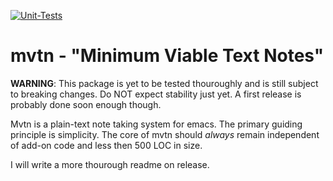 [![Unit-Tests](https://github.com/f1rstperson/mvtn.el/actions/workflows/testing.yml/badge.svg)](https://github.com/f1rstperson/mvtn.el/actions/workflows/testing.yml)

# mvtn - "Minimum Viable Text Notes"

**WARNING**: This package is yet to be tested thouroughly and is still subject
to breaking changes. Do NOT expect stability just yet. A first release is
probably done soon enough though.

Mvtn is a plain-text note taking system for emacs. The primary guiding principle
is simplicity. The core of mvtn should *always* remain independent of add-on
code and less then 500 LOC in size.

I will write a more thourough readme on release.
